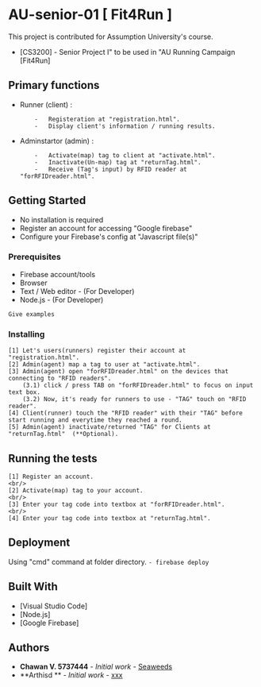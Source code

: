 
# AU-senior-01 [ Fit4Run ]
This project is contributed for Assumption University's course. <br/>
-	[CS3200] - Senior Project I" to be used in "AU Running Campaign [Fit4Run] 

##	Primary functions
-	Runner (client) :
	```
		-	Registeration at "registration.html".  
		-	Display client's information / running results.  
	```
-	Adminstartor (admin)	:	
	```
		-	Activate(map) tag to client at "activate.html".  
		-	Inactivate(Un-map) tag at "returnTag.html".  
		-	Receive (Tag's input) by RFID reader at "forRFIDreader.html".  
	```
	
## Getting Started

-	No installation is required
-	Register an account for accessing "Google firebase"
-	Configure your Firebase's config at "Javascript file(s)"

### Prerequisites
-	Firebase account/tools
-	Browser
-	Text / Web editor - (For Developer)
-	Node.js	- (For Developer)

```
Give examples
```

### Installing
```
[1] Let's users(runners) register their account at "registration.html".  
[2] Admin(agent) map a tag to user at "activate.html".  
[3] Admin(agent) open "forRFIDreader.html" on the devices that connecting to "RFID readers".  
	(3.1) click / press TAB on "forRFIDreader.html" to focus on input text box.  
	(3.2) Now, it's ready for runners to use - "TAG" touch on "RFID reader".  
[4] Client(runner) touch the "RFID reader" with their "TAG" before start running and everytime they reached a round.  
[5] Admin(agent) inactivate/returned "TAG" for Clients at "returnTag.html"  (**Optional).  
```

## Running the tests
```
[1] Register an account.
<br/>
[2] Activate(map) tag to your account.
<br/>
[3] Enter your tag code into textbox at "forRFIDreader.html".
<br/>
[4] Enter your tag code into textbox at "returnTag.html".
```
## Deployment

Using "cmd" command at folder directory.
	```
	- firebase deploy
	```

## Built With

* [Visual Studio Code]
* [Node.js]
* [Google Firebase]

## Authors

* **Chawan V. 5737444** - *Initial work* - [Seaweeds](https://github.com/chawanvtp/AU-senior-01)
* **Arthisd ** - *Initial work* - [xxx](https://github.com/chawanvtp/AU-senior-01)
